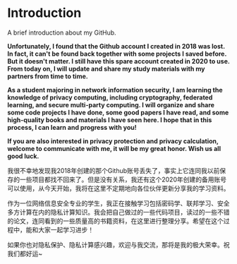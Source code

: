 # Introduction
A brief introduction about my GitHub.



  **Unfortunately, I found that the Github account I created in 2018 was lost. In fact, it can't be found back together with some projects I saved before. But it doesn't matter. I still have this spare account created in 2020 to use. From today on, I will update and share my study materials with my partners from time to time.**
  
  **As a student majoring in network information security, I am learning the knowledge of privacy computing, including cryptography, federated learning, and secure multi-party computing. I will organize and share some code projects I have done, some good papers I have read, and some high-quality books and materials I have seen here. I hope that in this process, I can learn and progress with you!**
  
  **If you are also interested in privacy protection and privacy calculation, welcome to communicate with me, it will be my great honor. Wish us all good luck.**


 我很不幸地发现我2018年创建的那个Github账号丢失了，事实上它连同我以前保存的一些项目都找不回来了。但是没有关系，我还有这个2020年创建的备用账号可以使用，从今天开始，我将在这里不定期地向各位伙伴更新分享我的学习资料。
 
 作为一位网络信息安全专业的学生，我正在接触学习包括密码学、联邦学习、安全多方计算在内的隐私计算知识。我会把自己做过的一些代码项目，读过的一些不错的论文，连同看到的一些质量高的书籍资料，在这里进行整理分享。希望在这个过程中，能和大家一起学习进步！
 
 如果你也对隐私保护、隐私计算感兴趣，欢迎与我交流，那将是我的极大荣幸。祝我们都好运~
